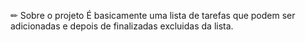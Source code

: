 ✏ Sobre o projeto
É basicamente uma lista de tarefas que podem ser adicionadas e depois de finalizadas excluidas da lista.
